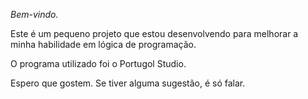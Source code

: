 *Bem-vindo.* 

Este é um pequeno projeto que estou desenvolvendo para melhorar a minha habilidade em lógica de programação. 

O programa utilizado foi o Portugol Studio. 

Espero que gostem. Se tiver alguma sugestão, é só falar. 

